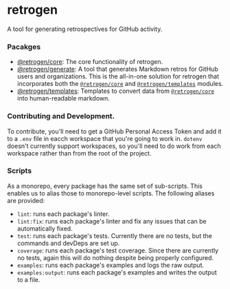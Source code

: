 # retrogen

A tool for generating retrospectives for GitHub activity.

### Pacakges

- [@retrogen/core](./core/): The core functionality of retrogen.
- [@retrogen/generate](./generate/): A tool that generates Markdown retros for GitHub users and organizations. This is the all-in-one solution for retrogen that incorporates both the [`@retrogen/core`](./core/) and [`@retrogen/templates`](./templates/) modules.
- [@retrogen/templates](./templates/): Templates to convert data from [`@retrogen/core`](./core/) into human-readable markdown.

### Contributing and Development.

To contribute, you'll need to get a GitHub Personal Access Token and add it to a `.env` file in eacch workspace that you're going to work in. `dotenv` doesn't currently support workspaces, so you'll need to do work from each workspace rather than from the root of the project.

### Scripts

As a monorepo, every package has the same set of sub-scripts. This enables us to alias those to monorepo-level scripts. The following aliases are provided:

- `lint`: runs each package's linter.
- `lint:fix`: runs each package's linter and fix any issues that can be automatically fixed.
- `test`: runs each package's tests. Currently there are no tests, but the commands and devDeps are set up.
- `coverage`: runs each package's test coverage. Since there are currently no tests, again this will do nothing despite being properly configured.
- `examples`: runs each package's examples and logs the raw output.
- `examples:output`: runs each package's examples and writes the output to a file.
